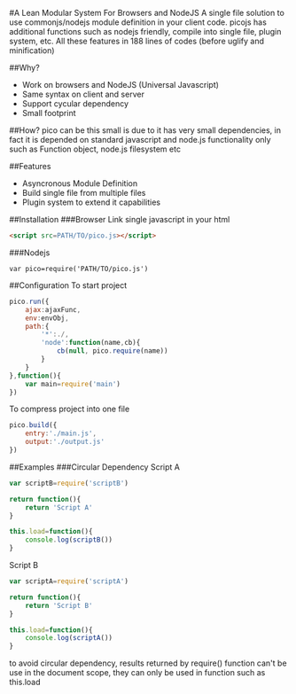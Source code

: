 #A Lean Modular System For Browsers and NodeJS
A single file solution to use commonjs/nodejs module definition in your client code. picojs has additional functions such as nodejs friendly, compile into single file, plugin system, etc. All these features in 188 lines of codes (before uglify and minification)

##Why?
* Work on browsers and NodeJS (Universal Javascript)
* Same syntax on client and server 
* Support cycular dependency
* Small footprint

##How?
pico can be this small is due to it has very small dependencies, in fact it is depended on standard javascript and node.js functionality only such as Function object, node.js filesystem etc

##Features
* Asyncronous Module Definition
* Build single file from multiple files
* Plugin system to extend it capabilities

##Installation
###Browser
Link single javascript in your html
```html
<script src=PATH/TO/pico.js></script>
```
###Nodejs
```jaavscript
var pico=require('PATH/TO/pico.js')
```

##Configuration
To start project
```javascript
pico.run({
    ajax:ajaxFunc,
    env:envObj,
    path:{
        '*':./,
        'node':function(name,cb){
            cb(null, pico.require(name))
        }
    }
},function(){
    var main=require('main')
})
```
To compress project into one file
```javascript
pico.build({
    entry:'./main.js',
    output:'./output.js'
})
```
##Examples
###Circular Dependency
Script A
```javascript
var scriptB=require('scriptB')

return function(){
    return 'Script A'
}

this.load=function(){
    console.log(scriptB())
}
```
Script B
```javascript
var scriptA=require('scriptA')

return function(){
    return 'Script B'
}

this.load=function(){
    console.log(scriptA())
}
```
to avoid circular dependency, results returned by require() function can't be use in the document scope, they can only be used in function such as this.load
